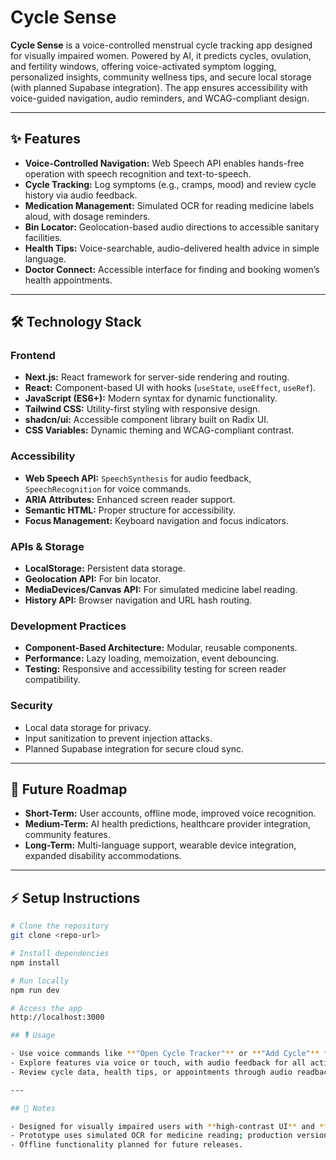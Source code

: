 # Cycle Sense

**Cycle Sense** is a voice-controlled menstrual cycle tracking app designed for visually impaired women. Powered by AI, it predicts cycles, ovulation, and fertility windows, offering voice-activated symptom logging, personalized insights, community wellness tips, and secure local storage (with planned Supabase integration). The app ensures accessibility with voice-guided navigation, audio reminders, and WCAG-compliant design.

---

## ✨ Features

- **Voice-Controlled Navigation:** Web Speech API enables hands-free operation with speech recognition and text-to-speech.  
- **Cycle Tracking:** Log symptoms (e.g., cramps, mood) and review cycle history via audio feedback.  
- **Medication Management:** Simulated OCR for reading medicine labels aloud, with dosage reminders.  
- **Bin Locator:** Geolocation-based audio directions to accessible sanitary facilities.  
- **Health Tips:** Voice-searchable, audio-delivered health advice in simple language.  
- **Doctor Connect:** Accessible interface for finding and booking women’s health appointments.  

---

## 🛠️ Technology Stack

### Frontend
- **Next.js:** React framework for server-side rendering and routing.  
- **React:** Component-based UI with hooks (`useState`, `useEffect`, `useRef`).  
- **JavaScript (ES6+):** Modern syntax for dynamic functionality.  
- **Tailwind CSS:** Utility-first styling with responsive design.  
- **shadcn/ui:** Accessible component library built on Radix UI.  
- **CSS Variables:** Dynamic theming and WCAG-compliant contrast.  

### Accessibility
- **Web Speech API:** `SpeechSynthesis` for audio feedback, `SpeechRecognition` for voice commands.  
- **ARIA Attributes:** Enhanced screen reader support.  
- **Semantic HTML:** Proper structure for accessibility.  
- **Focus Management:** Keyboard navigation and focus indicators.  

### APIs & Storage
- **LocalStorage:** Persistent data storage.  
- **Geolocation API:** For bin locator.  
- **MediaDevices/Canvas API:** For simulated medicine label reading.  
- **History API:** Browser navigation and URL hash routing.  

### Development Practices
- **Component-Based Architecture:** Modular, reusable components.  
- **Performance:** Lazy loading, memoization, event debouncing.  
- **Testing:** Responsive and accessibility testing for screen reader compatibility.  

### Security
- Local data storage for privacy.  
- Input sanitization to prevent injection attacks.  
- Planned Supabase integration for secure cloud sync.  

---

## 🚀 Future Roadmap

- **Short-Term:** User accounts, offline mode, improved voice recognition.  
- **Medium-Term:** AI health predictions, healthcare provider integration, community features.  
- **Long-Term:** Multi-language support, wearable device integration, expanded disability accommodations.  

---

## ⚡ Setup Instructions

```bash
# Clone the repository
git clone <repo-url>

# Install dependencies
npm install

# Run locally
npm run dev

# Access the app
http://localhost:3000

## 🎙️ Usage

- Use voice commands like **"Open Cycle Tracker"** or **"Add Cycle"** for navigation and logging.  
- Explore features via voice or touch, with audio feedback for all actions.  
- Review cycle data, health tips, or appointments through audio readback.  

---

## 📝 Notes

- Designed for visually impaired users with **high-contrast UI** and **large touch targets**.  
- Prototype uses simulated OCR for medicine reading; production version will integrate full OCR.  
- Offline functionality planned for future releases.  

